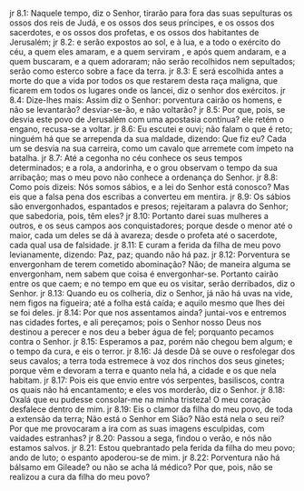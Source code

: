 jr 8.1: Naquele tempo, diz o Senhor, tirarão para fora das suas sepulturas os ossos dos reis de Judá, e os ossos dos seus príncipes, e os ossos dos sacerdotes, e os ossos dos profetas, e os ossos dos habitantes de Jerusalém;
jr 8.2: e serão expostos ao sol, e à lua, e a todo o exército do céu, a quem eles amaram, e a quem serviram , e após quem andaram, e a quem buscaram, e a quem adoraram; não serão recolhidos nem sepultados; serão como esterco sobre a face da terra.
jr 8.3: E será escolhida antes a morte do que a vida por todos os que restarem desta raça maligna, que ficarem em todos os lugares onde os lancei, diz o senhor dos exércitos.
jr 8.4: Dize-lhes mais: Assim diz o Senhor: porventura cairão os homens, e não se levantarão? desviar-se-ão, e não voltarão?
jr 8.5: Por que, pois, se desvia este povo de Jerusalém com uma apostasia contínua? ele retém o engano, recusa-se a voltar.
jr 8.6: Eu escutei e ouvi; não falam o que é reto; ninguém há que se arrependa da sua maldade, dizendo: Que fiz eu? Cada um se desvia na sua carreira, como um cavalo que arremete com ímpeto na batalha.
jr 8.7: Até a cegonha no céu conhece os seus tempos determinados; e a rola, a andorinha, e o grou observam o tempo da sua arribação; mas o meu povo não conhece a ordenança do Senhor.
jr 8.8: Como pois dizeis: Nós somos sábios, e a lei do Senhor está conosco? Mas eis que a falsa pena dos escribas a converteu em mentira.
jr 8.9: Os sábios são envergonhados, espantados e presos; rejeitaram a palavra do Senhor; que sabedoria, pois, têm eles?
jr 8.10: Portanto darei suas mulheres a outros, e os seus campos aos conquistadores; porque desde o menor até o maior, cada um deles se dá à avareza; desde o profeta até o sacerdote, cada qual usa de falsidade.
jr 8.11: E curam a ferida da filha de meu povo levianamente, dizendo: Paz, paz; quando não há paz.
jr 8.12: Porventura se envergonham de terem cometido abominação? Não; de maneira alguma se envergonham, nem sabem que coisa é envergonhar-se. Portanto cairão entre os que caem; e no tempo em que eu os visitar, serão derribados, diz o Senhor.
jr 8.13: Quando eu os colheria, diz o Senhor, já não há uvas na vide, nem figos na figueira; até a folha está caída; e aquilo mesmo que lhes dei se foi deles.
jr 8.14: Por que nos assentamos ainda? juntai-vos e entremos nas cidades fortes, e ali pereçamos; pois o Senhor nosso Deus nos destinou a perecer e nos deu a beber água de fel; porquanto pecamos contra o Senhor.
jr 8.15: Esperamos a paz, porém não chegou bem algum; e o tempo da cura, e eis o terror.
jr 8.16: Já desde Dã se ouve o resfolegar dos seus cavalos; a terra toda estremece à voz dos rinchos dos seus ginetes; porque vêm e devoram a terra e quanto nela há, a cidade e os que nela habitam.
jr 8.17: Pois eis que envio entre vós serpentes, basiliscos, contra os quais não há encantamento; e eles vos morderão, diz o Senhor.
jr 8.18: Oxalá que eu pudesse consolar-me na minha tristeza! O meu coração desfalece dentro de mim.
jr 8.19: Eis o clamor da filha do meu povo, de toda a extensão da terra; Não está o Senhor em Sião? Não está nela o seu rei? Por que me provocaram a ira com as suas imagens esculpidas, com vaidades estranhas?
jr 8.20: Passou a sega, findou o verão, e nós não estamos salvos.
jr 8.21: Estou quebrantado pela ferida da filha do meu povo; ando de luto; o espanto apoderou-se de mim.
jr 8.22: Porventura não há bálsamo em Gileade? ou não se acha lá médico? Por que, pois, não se realizou a cura da filha do meu povo?
